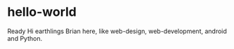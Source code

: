 # hello-world
Ready
Hi earthlings
Brian here,  like web-design, web-development, android and Python.
